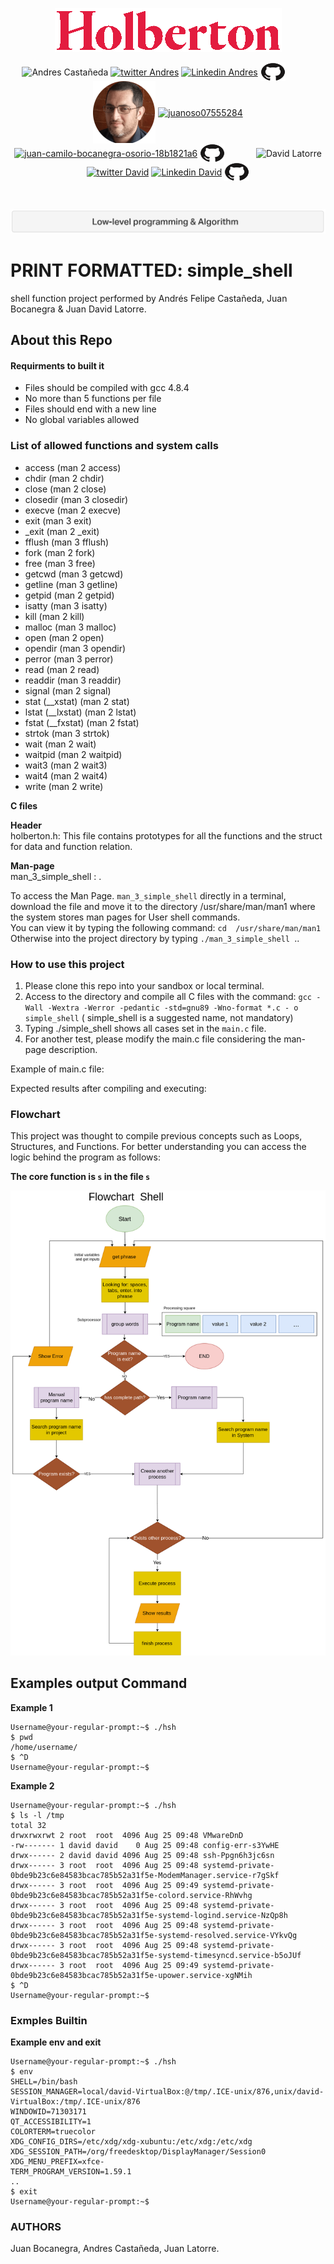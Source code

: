 <p align="center">
    <a href=#><img src="https://raw.githubusercontent.com/jbocane6/logos/main/holberton-logo.png" alt="holberton" /></a></p>
  
  <p align="center">
    <img align="center" src="https://avatars.githubusercontent.com/u/72631957?v=4" alt="Andres Castañeda" height="100" width="100" />
    <a href="https://twitter.com/YxAndres" target="blank"><img align="center" src="https://raw.githubusercontent.com/rahuldkjain/github-profile-readme-generator/master/src/images/icons/Social/twitter.svg" alt="twitter Andres" height="30" width="40" /></a>
    <a href="https://www.linkedin.com/in/andres-castañeda-1426ab197/" target="blank"><img align="center" src="https://raw.githubusercontent.com/rahuldkjain/github-profile-readme-generator/master/src/images/icons/Social/linked-in-alt.svg" alt="Linkedin Andres" height="30" width="40" /></a>
    <a href="https://github.com/4ndr3sxy" target="blank"><img align="center" src="https://raw.githubusercontent.com/devicons/devicon/9f4f5cdb393299a81125eb5127929ea7bfe42889/icons/github/github-original.svg" alt="Github Andres" height="30" width="40" /></a>
    &emsp;&emsp;&emsp;
    <img align="center" src="https://raw.githubusercontent.com/jbocane6/logos/main/foto.png" alt="juan" />
    <a href="https://twitter.com/juanoso07555284" target="blank"><img align="center" src="https://raw.githubusercontent.com/rahuldkjain/github-profile-readme-generator/master/src/images/icons/Social/twitter.svg" alt="juanoso07555284" height="30" width="40" /></a>
    <a href="https://linkedin.com/in/juan-camilo-bocanegra-osorio-18b1821a6" target="blank"><img align="center" src="https://raw.githubusercontent.com/rahuldkjain/github-profile-readme-generator/master/src/images/icons/Social/linked-in-alt.svg" alt="juan-camilo-bocanegra-osorio-18b1821a6" height="30" width="40" /></a>
    <a href="https://github.com/jbocane6" target="blank"><img align="center" src="https://raw.githubusercontent.com/devicons/devicon/9f4f5cdb393299a81125eb5127929ea7bfe42889/icons/github/github-original.svg" alt="Github juan" height="30" width="40" /></a>
    &emsp;&emsp;&emsp;
    <img align="center" src="https://avatars.githubusercontent.com/u/37098293?v=4" alt="David Latorre" height="100" width="100" />
    <a href="https://twitter.com/DavidLa74296325" target="blank"><img align="center" src="https://raw.githubusercontent.com/rahuldkjain/github-profile-readme-generator/master/src/images/icons/Social/twitter.svg" alt="twitter David" height="30" width="40" /></a>
    <a href="https://www.linkedin.com/in/david-latorre-886529203/" target="blank"><img align="center" src="https://raw.githubusercontent.com/rahuldkjain/github-profile-readme-generator/master/src/images/icons/Social/linked-in-alt.svg" alt="Linkedin David" height="30" width="40" /></a>
    <a href="https://github.com/Byakko12" target="blank"><img align="center" src="https://raw.githubusercontent.com/devicons/devicon/9f4f5cdb393299a81125eb5127929ea7bfe42889/icons/github/github-original.svg" alt="Github David" height="30" width="40" /></a>
    </p>  
  <br>
  <p align="center">
    <a href=#><img src="https://raw.githubusercontent.com/jbocane6/logos/main/titulo3.png" alt="titulo" /></a></p>

# PRINT FORMATTED: simple_shell
shell function project performed by Andrés Felipe Castañeda, Juan Bocanegra  &amp; Juan David Latorre.



## About this Repo
#### Requirments to built it
  * Files should be compiled with gcc 4.8.4  
  * No more than 5 functions per file  
  * Files should end with a new line  
  * No global variables allowed  

### List of allowed functions and system calls
  * access (man 2 access)
  * chdir (man 2 chdir)
  * close (man 2 close)
  * closedir (man 3 closedir)
  * execve (man 2 execve)
  * exit (man 3 exit)
  * _exit (man 2 _exit)
  * fflush (man 3 fflush)
  * fork (man 2 fork)
  * free (man 3 free)
  * getcwd (man 3 getcwd)
  * getline (man 3 getline)
  * getpid (man 2 getpid)
  * isatty (man 3 isatty)
  * kill (man 2 kill)
  * malloc (man 3 malloc)
  * open (man 2 open)
  * opendir (man 3 opendir)
  * perror (man 3 perror)
  * read (man 2 read)
  * readdir (man 3 readdir)
  * signal (man 2 signal)
  * stat (__xstat) (man 2 stat)
  * lstat (__lxstat) (man 2 lstat)
  * fstat (__fxstat) (man 2 fstat)
  * strtok (man 3 strtok)
  * wait (man 2 wait)
  * waitpid (man 2 waitpid)
  * wait3 (man 2 wait3)
  * wait4 (man 2 wait4)
  * write (man 2 write)
  
**C files**  


**Header**  
holberton.h: This file contains prototypes for all the functions and the struct for data and function relation.  

**Man-page**  
man_3_simple_shell : .

To access the Man Page. ` man_3_simple_shell ` directly in a terminal, download the file and move it to the directory /usr/share/man/man1 where the system stores man pages for User shell commands.  
You can view it by typing the following command: ` cd  /usr/share/man/man1 `  Otherwise into the project directory by typing `./man_3_simple_shell `..  


### How to use this project
  1. Please clone this repo into your sandbox or local terminal.  
  2. Access to the directory and compile all C files with the command: ` gcc -Wall -Wextra -Werror -pedantic -std=gnu89 -Wno-format *.c - o simple_shell ` ( simple_shell is a suggested name, not mandatory)  
  3. Typing ./simple_shell shows all cases set in the ` main.c ` file. 
  4. For another test, please modify the main.c file considering the man-page description.  

Example of main.c file:
>
>
>

Expected results after compiling and executing:

>
>
>


### Flowchart
This project was thought to compile previous concepts such as Loops, Structures, and Functions.
For better understanding you can access the logic behind the program as follows:

**The core function is `s` in the file `s`**


<flowchart _printf>
<a href=#><img src="https://raw.githubusercontent.com/jbocane6/logos/main/simple%20shell.png" /></a>

<flowchart _printspecials>


<flowchart _printmod>

## Examples output Command
**Example 1**
```
Username@your-regular-prompt:~$ ./hsh
$ pwd
/home/username/
$ ^D
Username@your-regular-prompt:~$
```
**Example 2**
```
Username@your-regular-prompt:~$ ./hsh
$ ls -l /tmp 
total 32
drwxrwxrwt 2 root  root  4096 Aug 25 09:48 VMwareDnD
-rw------- 1 david david    0 Aug 25 09:48 config-err-s3YwHE
drwx------ 2 david david 4096 Aug 25 09:48 ssh-Ppgn6h3jc6sn
drwx------ 3 root  root  4096 Aug 25 09:48 systemd-private-0bde9b23c6e84583bcac785b52a31f5e-ModemManager.service-r7gSkf
drwx------ 3 root  root  4096 Aug 25 09:49 systemd-private-0bde9b23c6e84583bcac785b52a31f5e-colord.service-RhWvhg
drwx------ 3 root  root  4096 Aug 25 09:48 systemd-private-0bde9b23c6e84583bcac785b52a31f5e-systemd-logind.service-NzQp8h
drwx------ 3 root  root  4096 Aug 25 09:48 systemd-private-0bde9b23c6e84583bcac785b52a31f5e-systemd-resolved.service-VYkvQg
drwx------ 3 root  root  4096 Aug 25 09:48 systemd-private-0bde9b23c6e84583bcac785b52a31f5e-systemd-timesyncd.service-b5oJUf
drwx------ 3 root  root  4096 Aug 25 09:49 systemd-private-0bde9b23c6e84583bcac785b52a31f5e-upower.service-xgNMih
$ ^D
Username@your-regular-prompt:~$
```
### Exmples Builtin

**Example env and exit**
```
Username@your-regular-prompt:~$ ./hsh
$ env
SHELL=/bin/bash
SESSION_MANAGER=local/david-VirtualBox:@/tmp/.ICE-unix/876,unix/david-VirtualBox:/tmp/.ICE-unix/876
WINDOWID=71303171
QT_ACCESSIBILITY=1
COLORTERM=truecolor
XDG_CONFIG_DIRS=/etc/xdg/xdg-xubuntu:/etc/xdg:/etc/xdg
XDG_SESSION_PATH=/org/freedesktop/DisplayManager/Session0
XDG_MENU_PREFIX=xfce-
TERM_PROGRAM_VERSION=1.59.1
..
$ exit
Username@your-regular-prompt:~$
```


### AUTHORS
Juan Bocanegra, Andres Castañeda, Juan Latorre.